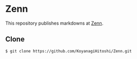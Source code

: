 # Zenn

This repository publishes markdowns at [Zenn](https://zenn.dev/koyanagihitoshi?tab=books).

## Clone

```bash
$ git clone https://github.com/KoyanagiHitoshi/Zenn.git
```